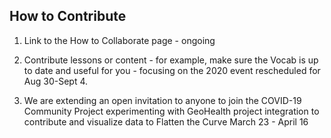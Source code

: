 ## How to Contribute


1) Link to the How to Collaborate page - ongoing 

2) Contribute lessons or content - for example, make sure the Vocab is up to date and useful for you - focusing on the 2020 event rescheduled for Aug 30-Sept 4.   

3) We are extending an open invitation to anyone to join the COVID-19 Community Project experimenting with GeoHealth project integration to contribute and visualize data to Flatten the Curve March 23 - April 16
